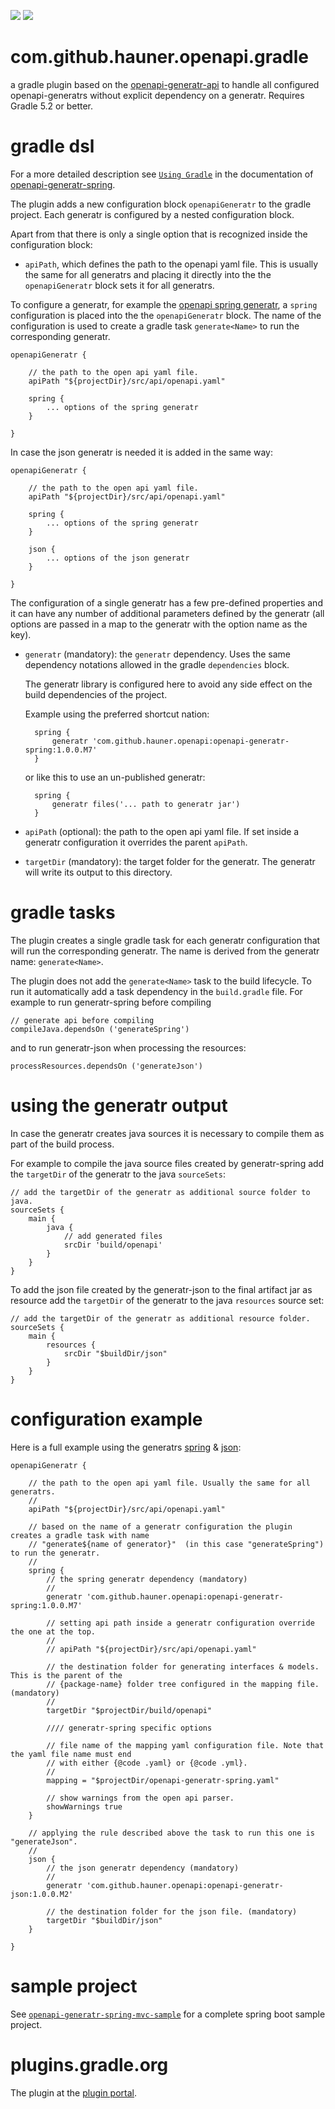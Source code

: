 [![][badge-license]][generatr-license]
[![][badge-ci]][workflow-ci]

# com.github.hauner.openapi.gradle 

a gradle plugin based on the [openapi-generatr-api][generatr-api] to handle all configured openapi-generatrs
without explicit dependency on a generatr. Requires Gradle 5.2 or better.

# gradle dsl

For a more detailed description see [`Using Gradle`][generatr-spring-gradle] in the documentation of
 [openapi-generatr-spring][generatr-spring].

The plugin adds a new configuration block `openapiGeneratr` to the gradle project. Each generatr is
configured by a nested configuration block.
 
Apart from that there is only a single option that is recognized inside the configuration block:

* `apiPath`, which defines the path to the openapi yaml file. This is usually the same for all
generatrs and placing it directly into the the `openapiGeneratr` block sets it for all generatrs.

To configure a generatr, for example the [openapi spring generatr][generatr-spring], a `spring`
configuration is placed into the the `openapiGeneratr` block. The name of the configuration is
used to create a gradle task `generate<Name>` to run the corresponding generatr.


    openapiGeneratr {

        // the path to the open api yaml file.
        apiPath "${projectDir}/src/api/openapi.yaml"
        
        spring {
            ... options of the spring generatr
        }
        
    }
    
    
In case the json generatr is needed it is added in the same way:


    openapiGeneratr {

        // the path to the open api yaml file.
        apiPath "${projectDir}/src/api/openapi.yaml"
        
        spring {
            ... options of the spring generatr
        }

        json {
            ... options of the json generatr
        }
        
    }
    
    
The configuration of a single generatr has a few pre-defined properties and it can have any number of
additional parameters defined by the generatr (all options are passed in a map to the generatr with
 the option name as the key).
 
* `generatr` (mandatory): the `generatr` dependency. Uses the same dependency notations allowed in the
gradle `dependencies` block.

    The generatr library is configured here to avoid any side effect on the build dependencies of the
    project.   

    Example using the preferred shortcut nation:

        spring {
            generatr 'com.github.hauner.openapi:openapi-generatr-spring:1.0.0.M7'
        }

  or like this to use an un-published generatr:

        spring {
            generatr files('... path to generatr jar')
        }
  
 
* `apiPath` (optional): the path to the open api yaml file. If set inside a generatr configuration it
overrides the parent `apiPath`.

* `targetDir` (mandatory): the target folder for the generatr. The generatr will write its output to
 this directory.

# gradle tasks

The plugin creates a single gradle task for each generatr configuration that will run the corresponding
generatr. The name is derived from the generatr name:  `generate<Name>`.


The plugin does not add the `generate<Name>` task to the build lifecycle. To run it automatically
add a task dependency in the `build.gradle` file. For example to run generatr-spring before compiling   

    // generate api before compiling
    compileJava.dependsOn ('generateSpring')
    
and to run generatr-json when processing the resources:    
    
    processResources.dependsOn ('generateJson')


# using the generatr output 

In case the generatr creates java sources it is necessary to compile them as part of the build process.

For example to compile the java source files created by generatr-spring add the `targetDir` of the 
generatr to the java `sourceSets`:

    // add the targetDir of the generatr as additional source folder to java.
    sourceSets {
        main {
            java {
                // add generated files
                srcDir 'build/openapi'
            }
        }
    }

To add the json file created by the generatr-json to the final artifact jar as resource add the
`targetDir` of the generatr to the java `resources` source set:


    // add the targetDir of the generatr as additional resource folder.
    sourceSets {
        main {
            resources {
                srcDir "$buildDir/json"
            }
        }
    }


# configuration example

Here is a full example using the generatrs [spring][generatr-spring] & [json][generatr-json]:

    openapiGeneratr {

        // the path to the open api yaml file. Usually the same for all generatrs.
        //
        apiPath "${projectDir}/src/api/openapi.yaml"

        // based on the name of a generatr configuration the plugin creates a gradle task with name
        // "generate${name of generator}"  (in this case "generateSpring") to run the generatr.
        //
        spring {
            // the spring generatr dependency (mandatory)
            //
            generatr 'com.github.hauner.openapi:openapi-generatr-spring:1.0.0.M7'
    
            // setting api path inside a generatr configuration override the one at the top.
            //
            // apiPath "${projectDir}/src/api/openapi.yaml"
    
            // the destination folder for generating interfaces & models. This is the parent of the
            // {package-name} folder tree configured in the mapping file. (mandatory)
            //
            targetDir "$projectDir/build/openapi"
    
            //// generatr-spring specific options
            
            // file name of the mapping yaml configuration file. Note that the yaml file name must end
            // with either {@code .yaml} or {@code .yml}.
            //
            mapping = "$projectDir/openapi-generatr-spring.yaml"
    
            // show warnings from the open api parser.
            showWarnings true
        }

        // applying the rule described above the task to run this one is "generateJson".
        //
        json {
            // the json generatr dependency (mandatory)
            //
            generatr 'com.github.hauner.openapi:openapi-generatr-json:1.0.0.M2'

            // the destination folder for the json file. (mandatory)
            targetDir "$buildDir/json"
        }

    }

# sample project

See [`openapi-generatr-spring-mvc-sample`][generatr-spring-mvc] for a complete spring boot sample project.

# plugins.gradle.org

The plugin at the [plugin portal][generatr-plugin].

[badge-license]: https://img.shields.io/badge/License-Apache%202.0-blue.svg?labelColor=313A42
[generatr-license]: https://github.com/hauner/openapi-generatr-gradle/blob/master/LICENSE
[badge-ci]: https://github.com/hauner/openapi-generatr-gradle/workflows/ci/badge.svg
[workflow-ci]: https://github.com/hauner/openapi-generatr-gradle/actions?query=workflow%3Aci

[generatr-plugin]: https://plugins.gradle.org/plugin/com.github.hauner.openapi-generatr

[generatr-api]: https://github.com/hauner/openapi-generatr-api
[generatr-spring]: https://github.com/hauner/openapi-generatr-spring
[generatr-json]: https://github.com/hauner/openapi-generatr-json
[generatr-spring-mvc]: https://github.com/hauner/openapi-generatr-spring-mvc-sample
[generatr-spring-gradle]: https://hauner.github.io/openapi-generatr-spring/gradle.html
